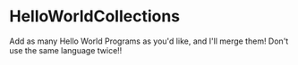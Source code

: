 # HelloWorldCollections
Add as many Hello World Programs as you'd like, and I'll merge them! Don't use the same language twice!!

